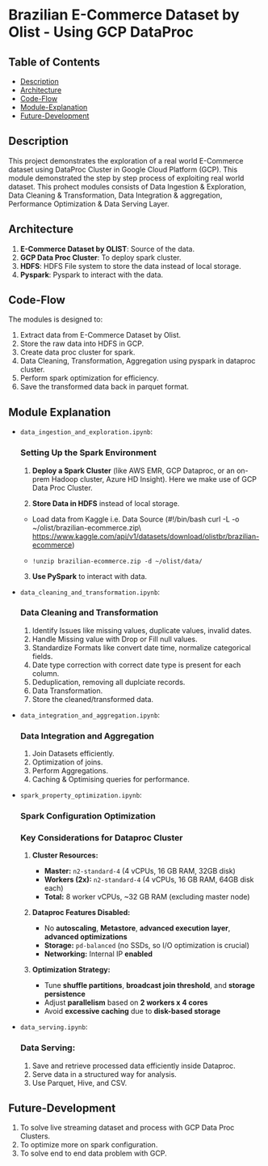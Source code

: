 # Brazilian E-Commerce Dataset by Olist - Using GCP DataProc
## Table of Contents

- [Description](#description)
- [Architecture](#architecture)
- [Code-Flow](#code-flow)
- [Module-Explanation](#module-explanation)
- [Future-Development](#future-development)


## Description
This project demonstrates the exploration of a real world E-Commerce dataset using DataProc Cluster in Google Cloud Platform (GCP). This module demonstrated the step by step process of exploiting real world dataset.
This prohect modules consists of Data Ingestion & Exploration, Data Cleaning & Transformation, Data Integration & aggregation, Performance Optimization & Data Serving Layer.

## Architecture

1. **E-Commerce Dataset by OLIST**: Source of the data.
2. **GCP Data Proc Cluster**: To deploy spark cluster.
3. **HDFS**: HDFS File system to store the data instead of local storage.
4. **Pyspark**: Pyspark to interact with the data.

## Code-Flow

The modules is designed to:

1. Extract data from E-Commerce Dataset by Olist.
2. Store the raw data into HDFS in GCP.
3. Create data proc cluster for spark.
4. Data Cleaning, Transformation, Aggregation using pyspark in dataproc cluster.
5. Perform spark optimization for efficiency.
6. Save the transformed data back in parquet format.

## Module Explanation
- `data_ingestion_and_exploration.ipynb`:
    
    ### Setting Up the Spark Environment
    
    1.  **Deploy a Spark Cluster** (like AWS EMR, GCP Dataproc, or an on-prem Hadoop cluster, Azure HD Insight). Here we make use of GCP Data Proc Cluster.
    
    2.  **Store Data in HDFS** instead of local storage.
    
    *   Load data from Kaggle i.e. Data Source (#!/bin/bash curl -L -o ~/olist/brazilian-ecommerce.zip\\ https://www.kaggle.com/api/v1/datasets/download/olistbr/brazilian-ecommerce)
    *     !unzip brazilian-ecommerce.zip -d ~/olist/data/
    
    3.  **Use PySpark** to interact with data.

- `data_cleaning_and_transformation.ipynb`:
  
    ### Data Cleaning and Transformation

    1) Identify Issues like missing values, duplicate values, invalid dates.
    2) Handle Missing value with Drop or Fill null values.
    3) Standardize Formats like convert date time, normalize categorical fields.
    4) Date type correction with correct date type is present for each column.
    5) Deduplication, removing all duplciate records.
    6) Data Transformation.
    7) Store the cleaned/transformed data.
      
- `data_integration_and_aggregation.ipynb`:
  
    ### Data Integration and Aggregation
    1) Join Datasets efficiently.
    2) Optimization of joins.
    3) Perform Aggregations.
    4) Caching & Optimising queries for performance.
    
- `spark_property_optimization.ipynb`:
  
    ### Spark Configuration Optimization
    ### **Key Considerations for Dataproc Cluster**

    1.  **Cluster Resources:**
    
        -   **Master:** `n2-standard-4` (4 vCPUs, 16 GB RAM, 32GB disk)
        -   **Workers (2x):** `n2-standard-4` (4 vCPUs, 16 GB RAM, 64GB disk each)
        -   **Total:** 8 worker vCPUs, ~32 GB RAM (excluding master node)
    
    2.  **Dataproc Features Disabled:**
    
        -   No **autoscaling**, **Metastore**, **advanced execution layer**, **advanced optimizations**
        -   **Storage:** `pd-balanced` (no SSDs, so I/O optimization is crucial)
        -   **Networking:** Internal IP **enabled**
        
    3.  **Optimization Strategy:**
    
        -   Tune **shuffle partitions**, **broadcast join threshold**, and **storage persistence**
        -   Adjust **parallelism** based on **2 workers x 4 cores**
        -   Avoid **excessive caching** due to **disk-based storage**
    
- `data_serving.ipynb`:
  
    ### Data Serving:
    1) Save and retrieve processed data efficiently inside Dataproc.
    2) Serve data in a structured way for analysis.
    3) Use Parquet, Hive, and CSV.
    

## Future-Development
1) To solve live streaming dataset and process with GCP Data Proc Clusters.
2) To optimize more on spark configuration.
3) To solve end to end data problem with GCP.





